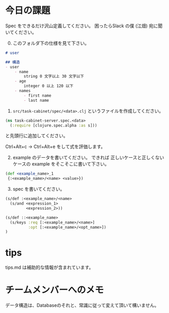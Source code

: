 # 今日の課題
 Spec をできるだけ沢山定義してください。
 困ったらSlack の僕  (江畑) 宛に聞いてください。

0. このフォルダ下の仕様を見て下さい。

```markdown:user.md
# user

## 構造
- user
    - name
        string 0 文字以上 30 文字以下
    - age
        integer 0 以上 120 以下
    - names
        - first name
        - last name
```

1. `src/task-cabinet/spec/<data>.clj` というファイルを作成してください。


```clojure
(ns task-cabinet-server.spec.<data>
  (:require [clojure.spec.alpha :as s]))
```
と先頭行に追加してください。

Ctrl+Alt+c -> Ctrl+Alt+e をして式を評価します。

2. example のデータを書いてください。
    できれば 正しいケースと正しくないケースの example をそこそこに書いて下さい。

```clojure
(def <example_name>_1
 {:<example_name>/<name> <value>})
```
3. spec を書いてください。

```clojure
(s/def :<example_name>/<name> 
  (s/and <expression_1> 
         <expression_2>))
```

```clojure
(s/def ::<example_name>
  (s/keys :req [:<example_name>/<name>]
          :opt [:<example_name>/<opt_name>])
)
```

# tips
tips.md は補助的な情報が含まれています。

# チームメンバーへのメモ
データ構造は、Databaseのそれと、常識に従って変えて頂いて構いません。